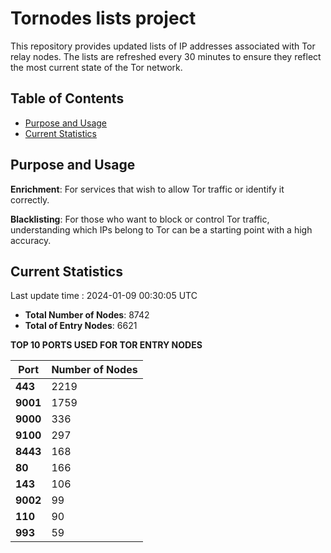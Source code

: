 # Tornodes lists project

This repository provides updated lists of IP addresses associated with Tor relay nodes. The lists are refreshed every 30 minutes to ensure they reflect the most current state of the Tor network.

## Table of Contents

- [Purpose and Usage](#purpose-and-usage)
- [Current Statistics](#current-statistics)


## Purpose and Usage

**Enrichment**: For services that wish to allow Tor traffic or identify it correctly.

**Blacklisting**: For those who want to block or control Tor traffic, understanding which IPs belong to Tor can be a starting point with a high accuracy.

## Current Statistics

Last update time : 2024-01-09 00:30:05 UTC

- **Total Number of Nodes**: 8742
- **Total of Entry Nodes**: 6621

**TOP 10 PORTS USED FOR TOR ENTRY NODES**

| **Port** | **Number of Nodes** |
|------|-----------------|
| **443**   | 2219  |
| **9001**   | 1759  |
| **9000**   | 336  |
| **9100**   | 297  |
| **8443**   | 168  |
| **80**   | 166  |
| **143**   | 106  |
| **9002**   | 99  |
| **110**   | 90  |
| **993**   | 59  |


